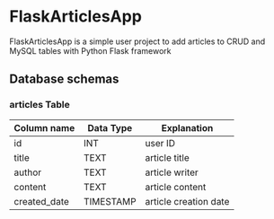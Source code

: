 # FlaskArticlesApp
FlaskArticlesApp is a simple user project to add articles to CRUD and MySQL tables with Python Flask framework

## Database schemas
### articles Table

| Column name  | Data Type     | Explanation           |
|--------------|---------------|-----------------------|
| id           | INT           | user ID               |
| title        | TEXT          | article title         |
| author       | TEXT          | article writer        |
| content      | TEXT          | article content       |
| created_date | TIMESTAMP     | article creation date |


